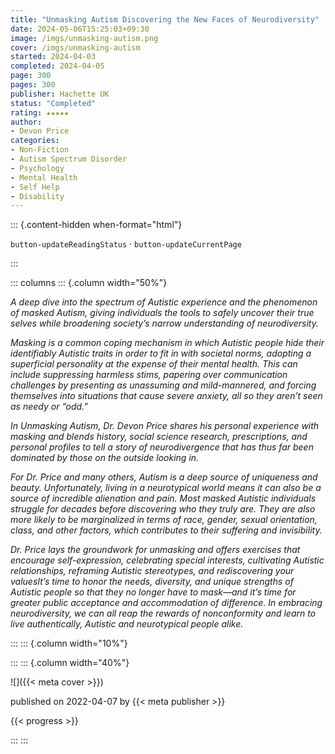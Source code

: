 ```yaml
---
title: "Unmasking Autism Discovering the New Faces of Neurodiversity"
date: 2024-05-06T15:25:03+09:30
image: /imgs/unmasking-autism.png
cover: /imgs/unmasking-autism
started: 2024-04-03
completed: 2024-04-05
page: 300
pages: 300
publisher: Hachette UK
status: "Completed"
rating: ★★★★★
author: 
- Devon Price
categories:
- Non-Fiction
- Autism Spectrum Disorder
- Psychology
- Mental Health
- Self Help
- Disability
---
```


::: {.content-hidden when-format="html"}

`button-updateReadingStatus`  · `button-updateCurrentPage`

:::

::: columns
::: {.column width="50%"}

*A deep dive into the spectrum of Autistic experience and the phenomenon of masked Autism, giving individuals the tools to safely uncover their true selves while broadening society’s narrow understanding of neurodiversity.*

*Masking is a common coping mechanism in which Autistic people hide their identifiably Autistic traits in order to fit in with societal norms, adopting a superficial personality at the expense of their mental health. This can include suppressing harmless stims, papering over communication challenges by presenting as unassuming and mild-mannered, and forcing themselves into situations that cause severe anxiety, all so they aren’t seen as needy or “odd.”* 

*In Unmasking Autism, Dr. Devon Price shares his personal experience with masking and blends history, social science research, prescriptions, and personal profiles to tell a story of neurodivergence that has thus far been dominated by those on the outside looking in.*

*For Dr. Price and many others, Autism is a deep source of uniqueness and beauty. Unfortunately, living in a neurotypical world means it can also be a source of incredible alienation and pain. Most masked Autistic individuals struggle for decades before discovering who they truly are. They are also more likely to be marginalized in terms of race, gender, sexual orientation, class, and other factors, which contributes to their suffering and invisibility.*

*Dr. Price lays the groundwork for unmasking and offers exercises that encourage self-expression, celebrating special interests, cultivating Autistic relationships, reframing Autistic stereotypes, and rediscovering your valuesIt’s time to honor the needs, diversity, and unique strengths of Autistic people so that they no longer have to mask—and it’s time for greater public acceptance and accommodation of difference. In embracing neurodiversity, we can all reap the rewards of nonconformity and learn to live authentically, Autistic and neurotypical people alike.*

:::
::: {.column width="10%"}
<!-- empty column to create gap -->
:::
::: {.column width="40%"}

![]({{< meta cover >}})

published on 2022-04-07 by {{< meta publisher >}}

{{< progress >}}

:::
:::